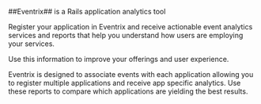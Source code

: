##Eventrix## is a Rails application analytics tool 

Register your application in Eventrix and receive actionable event analytics services and reports that help you understand how users are employing your services.

Use this information to improve your offerings and user experience. 

Eventrix is designed to associate events with each application allowing you to register multiple applications and receive app specific analytics. 
Use these reports to compare which applications are yielding the best results. 